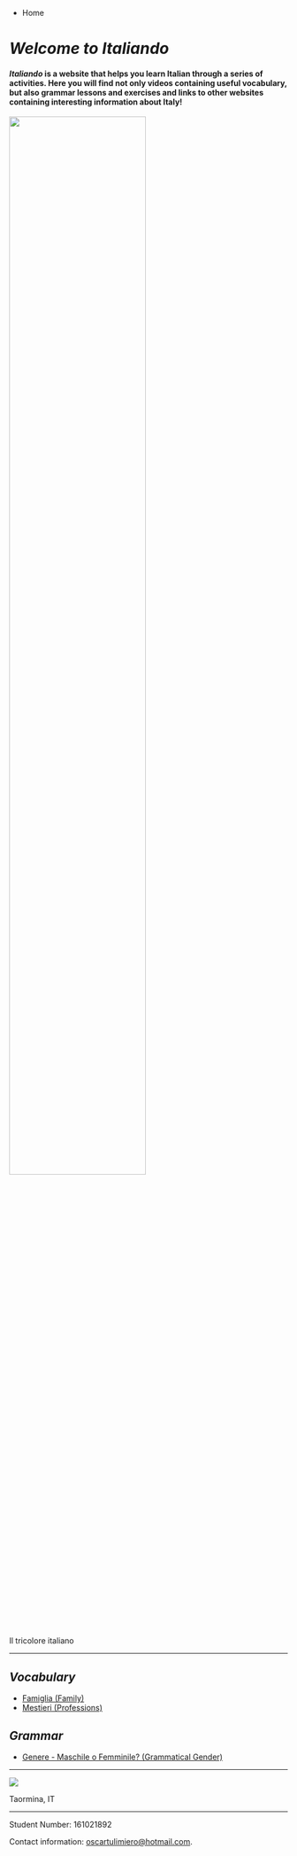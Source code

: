<ul class="breadcrumb">
  <li>Home</li>
  </ul>
   

<h1><i><strong>Welcome to Italiando</strong></i></h1>

<p>
  <h4><i>Italiando</i> is a website that helps you learn Italian through a series of activities. 
   Here you will find not only videos containing useful vocabulary, but also grammar lessons and exercises and links to other websites containing interesting information about Italy!</h4>
 </p>
 
  <img src="https://c1.staticflickr.com/1/219/482815089_0860b38e34_b.jpg" width="70%">
  <p>Il tricolore italiano</p>

<hr>
<h2><i>Vocabulary</i></h2>

<ul>
<li><a href="https://oscartuli.github.io/Italiando/Famiglia.html">Famiglia (Family)</a></li>
<li><a href="https://oscartuli.github.io/Italiando/Mestieri.html">Mestieri (Professions)</a></li> </ul>

<h2><i>Grammar</i></h2>

<ul>
<li><a href="https://oscartuli.github.io/Italiando/Gender.html">Genere - Maschile o Femminile? (Grammatical Gender)</a></li></ul>

<hr>

<img src="http://www.publicdomainpictures.net/pictures/230000/nahled/taormina-italy-14980063948Ii.jpg">
<p>Taormina, IT</p>

<hr>


<footer>
  <p>Student Number: 161021892</p>
  <p>Contact information: <a href="mailto:oscartulimiero@hotmail.com">oscartulimiero@hotmail.com</a>.</p>
</footer>

